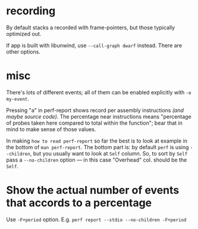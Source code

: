 # recording

By default stacks a recorded with frame-pointers, but those typically optimized out.

If app is built with libunwind, use `--call-graph dwarf` instead. There are other options.

# misc

There's lots of different events; all of them can be enabled explicitly with `-e my-event`.

Pressing "a" in perf-report shows record per assembly instructions *(and maybe source code)*. The percentage near instructions means "percentage of probes taken here compared to total within the function"; bear that in mind to make sense of those values.

In making `how to read perf-report` so far the best is to look at example in the bottom of `man perf-report`. The bottom part is: by default `perf` is using `--children`, but you usually want to look at `Self` column. So, to sort by `Self` pass a `--no-children` option — in this case "Overhead" col. should be the `Self`.

# Show the actual number of events that accords to a percentage

Use `-F+period` option. E.g. `perf report --stdio --no-children -F+period`
